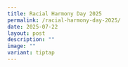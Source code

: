 ```yaml
---
title: Racial Harmony Day 2025
permalink: /racial-harmony-day-2025/
date: 2025-07-22
layout: post
description: ""
image: ""
variant: tiptap
---
```

